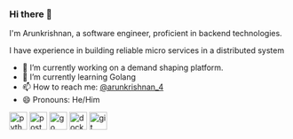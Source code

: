 ### Hi there 👋

I'm Arunkrishnan, a software engineer, proficient in backend technologies.

I have experience in building reliable micro services in a distributed system

- 🔭 I’m currently working on a demand shaping platform.
- 🌱 I’m currently learning Golang
- 📫 How to reach me: [@arunkrishnan_4](https://twitter.com/arunkrishnan_4)
- 😄 Pronouns: He/Him

<p align="left">
  <img src="https://api.iconify.design/logos:python.svg" alt="python" width="32" height="32"/>
  <img src="https://api.iconify.design/logos:postgresql.svg" alt="postgres" width="32" height="32"/>
  <img src="https://api.iconify.design/logos:gopher.svg" alt="go" width="32" height="32"/>
  <img src="https://api.iconify.design/logos:docker-icon.svg" alt="docker" width="32" height="32"/>
  <img src="https://api.iconify.design/fa:git-square.svg" alt="git" width="32" height="32"/>
</p>

<!--
**arunkrishnan/arunkrishnan** is a ✨ _special_ ✨ repository because its `README.md` (this file) appears on your GitHub profile.

Here are some ideas to get you started:

- 🔭 I’m currently working on ...
- 🌱 I’m currently learning ...
- 👯 I’m looking to collaborate on ...
- 🤔 I’m looking for help with ...
- 💬 Ask me about ...
- 📫 How to reach me: ...
- 😄 Pronouns: ...
- ⚡ Fun fact: ...
-->
